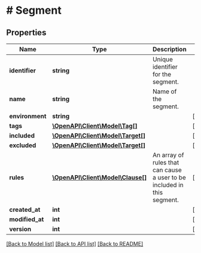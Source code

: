 # # Segment

## Properties

Name | Type | Description | Notes
------------ | ------------- | ------------- | -------------
**identifier** | **string** | Unique identifier for the segment. |
**name** | **string** | Name of the segment. |
**environment** | **string** |  | [optional]
**tags** | [**\OpenAPI\Client\Model\Tag[]**](Tag.md) |  | [optional]
**included** | [**\OpenAPI\Client\Model\Target[]**](Target.md) |  | [optional]
**excluded** | [**\OpenAPI\Client\Model\Target[]**](Target.md) |  | [optional]
**rules** | [**\OpenAPI\Client\Model\Clause[]**](Clause.md) | An array of rules that can cause a user to be included in this segment. | [optional]
**created_at** | **int** |  | [optional]
**modified_at** | **int** |  | [optional]
**version** | **int** |  | [optional]

[[Back to Model list]](../../README.md#models) [[Back to API list]](../../README.md#endpoints) [[Back to README]](../../README.md)

